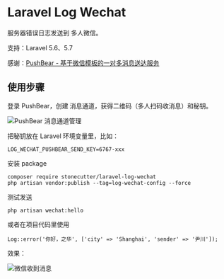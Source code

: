 # Laravel Log Wechat

服务器错误日志发送到 多人微信。

支持：Laravel 5.6、5.7

感谢：[PushBear - 基于微信模板的一对多消息送达服务](http://pushbear.ftqq.com/)

## 使用步骤

登录 PushBear，创建 消息通道，获得二维码（多人扫码收消息）和秘钥。

![PushBear 消息通道管理](https://user-images.githubusercontent.com/4971414/48777307-371ff880-ed0d-11e8-8a96-c641d9ea7b2a.png)

把秘钥放在 Laravel 环境变量里，比如：

```
LOG_WECHAT_PUSHBEAR_SEND_KEY=6767-xxx
```

安装 package

```
composer require stonecutter/laravel-log-wechat
php artisan vendor:publish --tag=log-wechat-config --force
```

测试发送

```
php artisan wechat:hello
```

或者在项目代码里使用

```
Log::error('你好，之华', ['city' => 'Shanghai', 'sender' => '尹川']);
```

效果：

![微信收到消息](https://user-images.githubusercontent.com/4971414/48781358-d3023200-ed16-11e8-80e8-abe942e9edf4.png)

